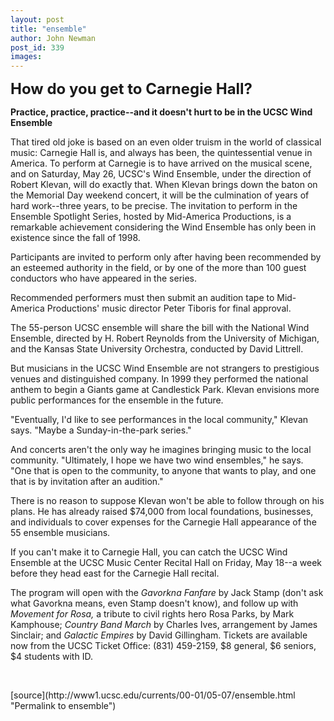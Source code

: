 ```yaml
---
layout: post
title: "ensemble"
author: John Newman
post_id: 339
images:
---
```


<p>
  <font size="5"><b>How do you get to Carnegie Hall?</b></font>
</p>
<p>
  <b>Practice, practice, practice--and it doesn't hurt to be in the UCSC Wind Ensemble</b>
</p>
<p>
  That tired old joke is based on an even older truism in the world of classical music: Carnegie Hall is, and always has been, the quintessential venue in America. To perform at Carnegie is to have arrived on the musical scene, and on Saturday, May 26, UCSC's Wind Ensemble, under the direction of Robert Klevan, will do exactly that. When Klevan brings down the baton on the Memorial Day weekend concert, it will be the culmination of years of hard work--three years, to be precise. The invitation to perform in the Ensemble Spotlight Series, hosted by Mid-America Productions, is a remarkable achievement considering the Wind Ensemble has only been in existence since the fall of 1998.
</p>
<p>
  Participants are invited to perform only after having been recommended by an esteemed authority in the field, or by one of the more than 100 guest conductors who have appeared in the series.
</p>
<p>
  Recommended performers must then submit an audition tape to Mid-America Productions' music director Peter Tiboris for final approval.
</p>
<p>
  The 55-person UCSC ensemble will share the bill with the National Wind Ensemble, directed by H. Robert Reynolds from the University of Michigan, and the Kansas State University Orchestra, conducted by David Littrell.
</p>
<p>
  But musicians in the UCSC Wind Ensemble are not strangers to prestigious venues and distinguished company. In 1999 they performed the national anthem to begin a Giants game at Candlestick Park. Klevan envisions more public performances for the ensemble in the future.
</p>
<p>
  "Eventually, I'd like to see performances in the local community," Klevan says. "Maybe a Sunday-in-the-park series."
</p>
<p>
  And concerts aren't the only way he imagines bringing music to the local community. "Ultimately, I hope we have two wind ensembles," he says. "One that is open to the community, to anyone that wants to play, and one that is by invitation after an audition."
</p>
<p>
  There is no reason to suppose Klevan won't be able to follow through on his plans. He has already raised $74,000 from local foundations, businesses, and individuals to cover expenses for the Carnegie Hall appearance of the 55 ensemble musicians.
</p>
<p>
  If you can't make it to Carnegie Hall, you can catch the UCSC Wind Ensemble at the UCSC Music Center Recital Hall on Friday, May 18--a week before they head east for the Carnegie Hall recital.
</p>
<p>
  The program will open with the <i>Gavorkna Fanfare</i> by Jack Stamp (don't ask what Gavorkna means, even Stamp doesn't know), and follow up with <i>Movement for Rosa,</i> a tribute to civil rights hero Rosa Parks, by Mark Kamphouse; <i>Country Band March</i> by Charles Ives, arrangement by James Sinclair; and <i>Galactic Empires</i> by David Gillingham. Tickets are available now from the UCSC Ticket Office: (831) 459-2159, $8 general, $6 seniors, $4 students with ID.
</p>
<p>
  <br>

</p>
[source](http://www1.ucsc.edu/currents/00-01/05-07/ensemble.html "Permalink to ensemble")
